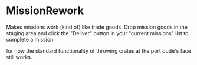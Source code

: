 # MissionRework

Makes missions work (kind of) like trade goods.
Drop mission goods in the staging area and click the "Deliver" button in your "current missions" list to complete a mission.

for now the standard functionality of throwing crates at the port dude's face still works.
